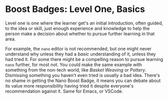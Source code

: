 # Boost Badges: Level One, Basics

Level one is one where the learner get's an initial introduction, often
guided, to the idea or skill, just enough experience and knowledge to
help the person make a decision about whether to pursue further learning
in that area.

For example, the `nano` editor is not recommended, but one might never
understand why unless they had a *basic* understanding of it, unless
they had tried it. For some there might be a compelling reason to pursue
learning `nano` further, for most not. You could make the same example
with something from the non-tech world, like *Basket Weaving* or
*Pottery*. Dismissing something you haven't even tried is usually a bad
idea. There's no shame in getting the Nano Boost Badge, it means you can
debate about its value more responsibility having tried it despite
everyone's recommendation against it. Same for Emacs, or VSCode.
